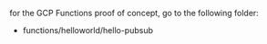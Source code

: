 for the GCP Functions proof of concept, go to the following folder: 

* functions/helloworld/hello-pubsub

